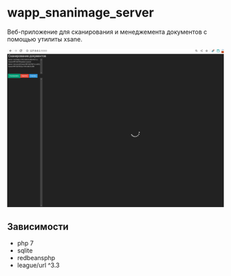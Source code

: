 # wapp_snanimage_server

Веб-приложение для сканирования и менеджемента документов с помощью утилиты xsane.

![](./images/screenshot_01.png)

## Зависимости

- php 7
- sqlite
- redbeansphp
- league/url ^3.3

